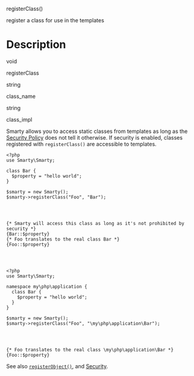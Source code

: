 registerClass()

register a class for use in the templates

Description
===========

void

registerClass

string

class\_name

string

class\_impl

Smarty allows you to access static classes from templates as long as the
[Security Policy](#advanced.features.security) does not tell it
otherwise. If security is enabled, classes registered with
`registerClass()` are accessible to templates.


    <?php
    use Smarty\Smarty;

    class Bar {
      $property = "hello world";
    }

    $smarty = new Smarty();
    $smarty->registerClass("Foo", "Bar");

       


    {* Smarty will access this class as long as it's not prohibited by security *}
    {Bar::$property}
    {* Foo translates to the real class Bar *}
    {Foo::$property}

       


    <?php
    use Smarty\Smarty;

    namespace my\php\application {
      class Bar {
        $property = "hello world";
      }
    }
   
    $smarty = new Smarty();
    $smarty->registerClass("Foo", "\my\php\application\Bar");

       


    {* Foo translates to the real class \my\php\application\Bar *}
    {Foo::$property}

       

See also [`registerObject()`](#api.register.object), and
[Security](#advanced.features.security).
